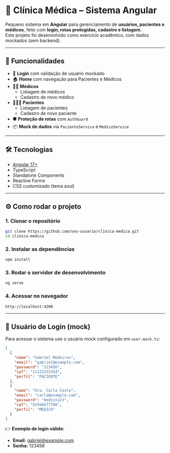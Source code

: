 # 🏥 Clínica Médica – Sistema Angular

Pequeno sistema em **Angular** para gerenciamento de **usuários, pacientes e médicos**, feito com **login, rotas protegidas, cadastro e listagem**.  
Este projeto foi desenvolvido como exercício acadêmico, com dados mockados (sem backend).

---

## 🚀 Funcionalidades

- 🔑 **Login** com validação de usuário mockado
- 🏠 **Home** com navegação para Pacientes e Médicos
- 👨‍⚕️ **Médicos**
  - Listagem de médicos
  - Cadastro de novo médico
- 🧑‍🤝‍🧑 **Pacientes**
  - Listagem de pacientes
  - Cadastro de novo paciente
- 🛡️ **Proteção de rotas** com `AuthGuard`
- 📦 **Mock de dados** via `PacienteService` e `MedicoService`

---

## 🛠️ Tecnologias

- [Angular 17+](https://angular.dev/)
- TypeScript
- Standalone Components
- Reactive Forms
- CSS customizado (tema azul)

---

## ⚙️ Como rodar o projeto

### 1. Clonar o repositório

```bash
git clone https://github.com/seu-usuario/clinica-medica.git
cd clinica-medica
```

### 2. Instalar as dependências

```bash
npm install
```

### 3. Rodar o servidor de desenvolvimento

```bash
ng serve
```

### 4. Acessar no navegador

```
http://localhost:4200
```

---

## 🔑 Usuário de Login (mock)

Para acessar o sistema use o usuário mock configurado em `user.mock.ts`:

```json
[
  {
    "name": "Gabriel Medeiros",
    "email": "gabriel@example.com",
    "password": "123456",
    "cpf": "11122233344",
    "perfil": "PACIENTE"
  },
  {
    "name": "Dra. Carla Costa",
    "email": "carla@example.com",
    "password": "medico123",
    "cpf": "55566677788",
    "perfil": "MEDICO"
  }
]
```

👉 **Exemplo de login válido:**
- **Email:** gabriel@example.com
- **Senha:** 123456
